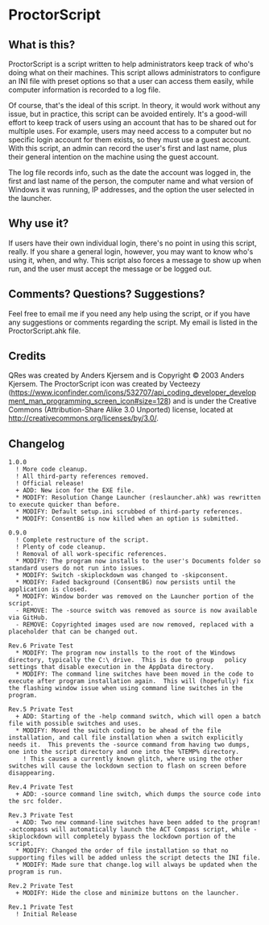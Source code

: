 ProctorScript
=============

What is this?
-------------
ProctorScript is a script written to help administrators keep track of who's doing what on their machines.  This script allows administrators to configure an INI file with preset options so that a user can access them easily, while computer information is recorded to a log file.

Of course, that's the ideal of this script.  In theory, it would work without any issue, but in practice, this script can be avoided entirely.  It's a good-will effort to keep track of users using an account that has to be shared out for multiple uses.  For example, users may need access to a computer but no specific login account for them exists, so they must use a guest account.  With this script, an admin can record the user's first and last name, plus their general intention on the machine using the guest account.

The log file records info, such as the date the account was logged in, the first and last name of the person, the computer name and what version of Windows it was running, IP addresses, and the option the user selected in the launcher.

Why use it?
-----------
If users have their own individual login, there's no point in using this script, really.  If you share a general login, however, you may want to know who's using it, when, and why.  This script also forces a message to show up when run, and the user must accept the message or be logged out.

Comments?  Questions?  Suggestions?
-----------------------------------
Feel free to email me if you need any help using the script, or if you have any suggestions or comments regarding the script.  My email is listed in the ProctorScript.ahk file.

Credits
-------
QRes was created by Anders Kjersem and is Copyright © 2003 Anders Kjersem.
The ProctorScript icon was created by Vecteezy (https://www.iconfinder.com/icons/532707/api_coding_developer_development_man_programming_screen_icon#size=128) and is under the Creative Commons (Attribution-Share Alike 3.0 Unported) license, located at http://creativecommons.org/licenses/by/3.0/.

Changelog
---------
```
1.0.0
  ! More code cleanup.
  ! All third-party references removed.
  ! Official release!
  + ADD: New icon for the EXE file.
  * MODIFY: Resolution Change Launcher (reslauncher.ahk) was rewritten to execute quicker than before.
  * MODIFY: Default setup.ini scrubbed of third-party references.
  * MODIFY: ConsentBG is now killed when an option is submitted.

0.9.0
  ! Complete restructure of the script.
  ! Plenty of code cleanup.
  ! Removal of all work-specific references.
  * MODIFY: The program now installs to the user's Documents folder so standard users do not run into issues.
  * MODIFY: Switch -skiplockdown was changed to -skipconsent.
  * MODIFY: Faded background (ConsentBG) now persists until the application is closed.
  * MODIFY: Window border was removed on the Launcher portion of the script.
  - REMOVE: The -source switch was removed as source is now available via GitHub.
  - REMOVE: Copyrighted images used are now removed, replaced with a placeholder that can be changed out.

Rev.6 Private Test
  * MODIFY: The program now installs to the root of the Windows directory, typically the C:\ drive.  This is due to group	policy settings that disable execution in the AppData directory.
  * MODIFY: The command line switches have been moved in the code to execute after program installation again.  This will (hopefully) fix the flashing window issue when using command line switches in the program.

Rev.5 Private Test
  + ADD: Starting of the -help command switch, which will open a batch file with possible switches and uses.
  * MODIFY: Moved the switch coding to be ahead of the file installation, and call file installation when a switch explicitly needs it.  This prevents the -source command from having two dumps, one into the script directory and one into the %TEMP% directory.
    ! This causes a currently known glitch, where using the other switches will cause the lockdown section to flash	on screen before disappearing.

Rev.4 Private Test
  + ADD: -source command line switch, which dumps the source code into the src folder.

Rev.3 Private Test
  + ADD: Two new command-line switches have been added to the program! -actcompass will automatically launch the ACT Compass script, while -skiplockdown will completely bypass the lockdown portion of the script.
  * MODIFY: Changed the order of file installation so that no supporting files will be added unless the script detects the INI file.
  * MODIFY: Made sure that change.log will always be updated when the program is run.

Rev.2 Private Test
  + MODIFY: Hide the close and minimize buttons on the launcher.

Rev.1 Private Test
  ! Initial Release
```